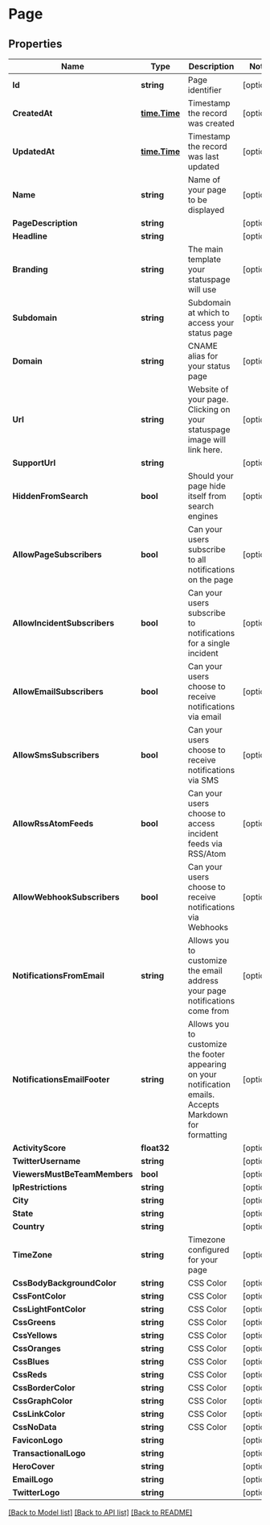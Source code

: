 # Page

## Properties
Name | Type | Description | Notes
------------ | ------------- | ------------- | -------------
**Id** | **string** | Page identifier | [optional] 
**CreatedAt** | [**time.Time**](time.Time.md) | Timestamp the record was created | [optional] 
**UpdatedAt** | [**time.Time**](time.Time.md) | Timestamp the record was last updated | [optional] 
**Name** | **string** | Name of your page to be displayed | [optional] 
**PageDescription** | **string** |  | [optional] 
**Headline** | **string** |  | [optional] 
**Branding** | **string** | The main template your statuspage will use | [optional] 
**Subdomain** | **string** | Subdomain at which to access your status page | [optional] 
**Domain** | **string** | CNAME alias for your status page | [optional] 
**Url** | **string** | Website of your page.  Clicking on your statuspage image will link here. | [optional] 
**SupportUrl** | **string** |  | [optional] 
**HiddenFromSearch** | **bool** | Should your page hide itself from search engines | [optional] 
**AllowPageSubscribers** | **bool** | Can your users subscribe to all notifications on the page | [optional] 
**AllowIncidentSubscribers** | **bool** | Can your users subscribe to notifications for a single incident | [optional] 
**AllowEmailSubscribers** | **bool** | Can your users choose to receive notifications via email | [optional] 
**AllowSmsSubscribers** | **bool** | Can your users choose to receive notifications via SMS | [optional] 
**AllowRssAtomFeeds** | **bool** | Can your users choose to access incident feeds via RSS/Atom | [optional] 
**AllowWebhookSubscribers** | **bool** | Can your users choose to receive notifications via Webhooks | [optional] 
**NotificationsFromEmail** | **string** | Allows you to customize the email address your page notifications come from | [optional] 
**NotificationsEmailFooter** | **string** | Allows you to customize the footer appearing on your notification emails.  Accepts Markdown for formatting | [optional] 
**ActivityScore** | **float32** |  | [optional] 
**TwitterUsername** | **string** |  | [optional] 
**ViewersMustBeTeamMembers** | **bool** |  | [optional] 
**IpRestrictions** | **string** |  | [optional] 
**City** | **string** |  | [optional] 
**State** | **string** |  | [optional] 
**Country** | **string** |  | [optional] 
**TimeZone** | **string** | Timezone configured for your page | [optional] 
**CssBodyBackgroundColor** | **string** | CSS Color | [optional] 
**CssFontColor** | **string** | CSS Color | [optional] 
**CssLightFontColor** | **string** | CSS Color | [optional] 
**CssGreens** | **string** | CSS Color | [optional] 
**CssYellows** | **string** | CSS Color | [optional] 
**CssOranges** | **string** | CSS Color | [optional] 
**CssBlues** | **string** | CSS Color | [optional] 
**CssReds** | **string** | CSS Color | [optional] 
**CssBorderColor** | **string** | CSS Color | [optional] 
**CssGraphColor** | **string** | CSS Color | [optional] 
**CssLinkColor** | **string** | CSS Color | [optional] 
**CssNoData** | **string** | CSS Color | [optional] 
**FaviconLogo** | **string** |  | [optional] 
**TransactionalLogo** | **string** |  | [optional] 
**HeroCover** | **string** |  | [optional] 
**EmailLogo** | **string** |  | [optional] 
**TwitterLogo** | **string** |  | [optional] 

[[Back to Model list]](../README.md#documentation-for-models) [[Back to API list]](../README.md#documentation-for-api-endpoints) [[Back to README]](../README.md)



